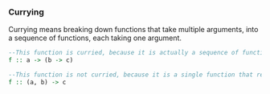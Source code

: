 ### Currying

Currying means breaking down functions that take multiple arguments, into a sequence of functions, each taking one argument.  
```haskell
--This function is curried, because it is actually a sequence of functions, where each "step" only takes one argument
f :: a -> (b -> c)

--This function is not curried, because it is a single function that requires multiple arguments
f :: (a, b) -> c
```  

